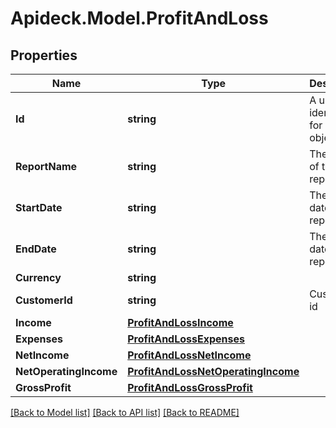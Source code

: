 # Apideck.Model.ProfitAndLoss

## Properties

Name | Type | Description | Notes
------------ | ------------- | ------------- | -------------
**Id** | **string** | A unique identifier for an object. | [optional] [readonly] 
**ReportName** | **string** | The name of the report | 
**StartDate** | **string** | The start date of the report | [optional] 
**EndDate** | **string** | The start date of the report | [optional] 
**Currency** | **string** |  | 
**CustomerId** | **string** | Customer id | [optional] 
**Income** | [**ProfitAndLossIncome**](ProfitAndLossIncome.md) |  | 
**Expenses** | [**ProfitAndLossExpenses**](ProfitAndLossExpenses.md) |  | 
**NetIncome** | [**ProfitAndLossNetIncome**](ProfitAndLossNetIncome.md) |  | [optional] 
**NetOperatingIncome** | [**ProfitAndLossNetOperatingIncome**](ProfitAndLossNetOperatingIncome.md) |  | [optional] 
**GrossProfit** | [**ProfitAndLossGrossProfit**](ProfitAndLossGrossProfit.md) |  | [optional] 

[[Back to Model list]](../README.md#documentation-for-models) [[Back to API list]](../README.md#documentation-for-api-endpoints) [[Back to README]](../README.md)

